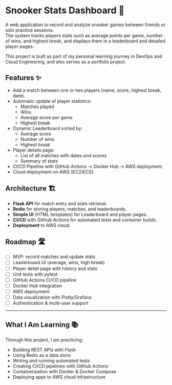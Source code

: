 # Snooker Stats Dashboard 🎱

A web application to record and analyze snooker games between friends or solo practice sessions.  
The system tracks players stats such as average points per game, number of wins, and highest break, and displays them in a leaderboard and detailed player pages.  

This project is built as part of my personal learning journey in DevOps and Cloud Engineering, and also serves as a portfolio project.


## Features ✨
- Add a match between one or two players (name, score, highest break, date).
- Automatic update of player statistics:
  - Matches played
  - Wins
  - Average score per game
  - Highest break
- Dynamic Leaderboard sorted by:
  - Average score
  - Number of wins
  - Highest break
- Player details page:
  - List of all matches with dates and scores
  - Summary of stats
- CI/CD Pipeline with GitHub Actions → Docker Hub → AWS deployment.
- Cloud deployment on AWS (EC2/ECS).


## Architecture 🏗️
- **Flask API** for match entry and stats retrieval.  
- **Redis** for storing players, matches, and leaderboards.  
- **Simple UI** (HTML templates) for Leaderboard and player pages.  
- **CI/CD** with GitHub Actions for automated tests and container builds.  
- **Deployment** to AWS cloud.  

## Roadmap 🛣️
- [ ] MVP: record matches and update stats  
- [ ] Leaderboard UI (average, wins, high break)  
- [ ] Player detail page with history and stats  
- [ ] Unit tests with pytest  
- [ ] GitHub Actions CI/CD pipeline  
- [ ] Docker Hub integration  
- [ ] AWS deployment  
- [ ] Data visualization with Plotly/Grafana  
- [ ] Authentication & multi-user support  

---

## What I Am Learning 📚
Through this project, I am practicing:
- Building REST APIs with Flask  
- Using Redis as a data store  
- Writing and running automated tests  
- Creating CI/CD pipelines with GitHub Actions  
- Containerization with Docker & Docker Compose  
- Deploying apps to AWS cloud infrastructure  
